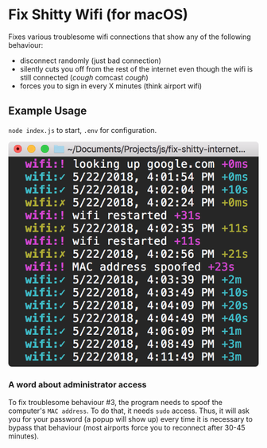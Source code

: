 # Fix Shitty Wifi (for macOS)
Fixes various troublesome wifi connections that show any of the following behaviour: 
- disconnect randomly (just bad connection)
- silently cuts you off from the rest of the internet even though the wifi is still connected (*cough* comcast *cough*)
- forces you to sign in every X minutes (think airport wifi)

## Example Usage
`node index.js` to start, `.env` for configuration.

<img src='screenshot.png' max-width=70%>

### A word about administrator access
To fix troublesome behaviour #3, the program needs to spoof the computer's `MAC address`. To do that, it needs `sudo` access. Thus, it will ask you for your password (a popup will show up) every time it is necessary to bypass that behaviour (most airports force you to reconnect after 30-45 minutes).